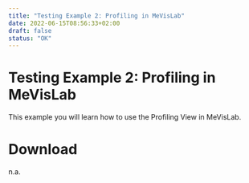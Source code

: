 ```yaml
---
title: "Testing Example 2: Profiling in MeVisLab"
date: 2022-06-15T08:56:33+02:00
draft: false
status: "OK"
---
```


# Testing Example 2: Profiling in MeVisLab
This example you will learn how to use the Profiling View in MeVisLab.

# Download
n.a.
